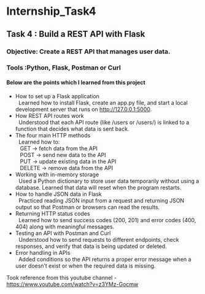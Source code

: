 # Internship_Task4
## Task 4 :    Build a REST API with Flask
### Objective:  Create a REST API that manages user data.
### Tools :Python, Flask, Postman or Curl
#### Below are the points which I learned from this project

- How to set up a Flask application <br>
&nbsp;&nbsp;Learned how to install Flask, create an app.py file, and start a local development server that runs on http://127.0.0.1:5000. <br>
- How REST API routes work <br>
&nbsp;&nbsp;Understood that each API route (like /users or /users/<id>) is linked to a function that decides what data is sent back. <br>
- The four main HTTP methods <br>
&nbsp;&nbsp;Learned how to: <br>
&nbsp;&nbsp;&nbsp;GET → fetch data from the API <br>
&nbsp;&nbsp;&nbsp;POST → send new data to the API <br>
&nbsp;&nbsp;&nbsp;PUT → update existing data in the API <br>
&nbsp;&nbsp;&nbsp;DELETE → remove data from the API <br>
- Working with in-memory storage <br>
&nbsp;&nbsp;Used a Python dictionary to store user data temporarily without using a database. Learned that data will reset when the program restarts. <br>
- How to handle JSON data in Flask <br>
&nbsp;&nbsp;Practiced reading JSON input from a request and returning JSON output so that Postman or browsers can read the results. <br>
- Returning HTTP status codes <br>
&nbsp;&nbsp;Learned how to send success codes (200, 201) and error codes (400, 404) along with meaningful messages. <br>
- Testing an API with Postman and Curl <br>
&nbsp;&nbsp;Understood how to send requests to different endpoints, check responses, and verify that data is being updated or deleted. <br>
- Error handling in APIs <br>
&nbsp;&nbsp;Added conditions so the API returns a proper error message when a user doesn’t exist or when the required data is missing. <br>

Took reference from this youtube channel - https://www.youtube.com/watch?v=z3YMz-Gocmw

